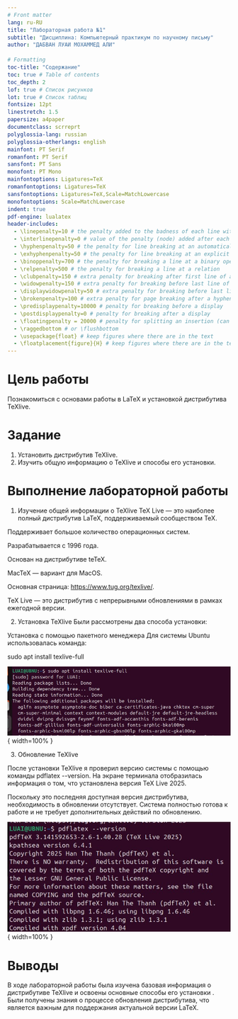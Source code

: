 ```yaml
---
# Front matter
lang: ru-RU
title: "Лабораторная работа №1"
subtitle: "Дисциплина: Компьютерный практикум по научному письму"
author: "ДАБВАН ЛУАИ МОХАММЕД АЛИ"

# Formatting
toc-title: "Содержание"
toc: true # Table of contents
toc_depth: 2
lof: true # Список рисунков
lot: true # Список таблиц
fontsize: 12pt
linestretch: 1.5
papersize: a4paper
documentclass: scrreprt
polyglossia-lang: russian
polyglossia-otherlangs: english
mainfont: PT Serif
romanfont: PT Serif
sansfont: PT Sans
monofont: PT Mono
mainfontoptions: Ligatures=TeX
romanfontoptions: Ligatures=TeX
sansfontoptions: Ligatures=TeX,Scale=MatchLowercase
monofontoptions: Scale=MatchLowercase
indent: true
pdf-engine: lualatex
header-includes:
  - \linepenalty=10 # the penalty added to the badness of each line within a paragraph (no associated penalty node) Increasing the value makes tex try to have fewer lines in the paragraph.
  - \interlinepenalty=0 # value of the penalty (node) added after each line of a paragraph.
  - \hyphenpenalty=50 # the penalty for line breaking at an automatically inserted hyphen
  - \exhyphenpenalty=50 # the penalty for line breaking at an explicit hyphen
  - \binoppenalty=700 # the penalty for breaking a line at a binary operator
  - \relpenalty=500 # the penalty for breaking a line at a relation
  - \clubpenalty=150 # extra penalty for breaking after first line of a paragraph
  - \widowpenalty=150 # extra penalty for breaking before last line of a paragraph
  - \displaywidowpenalty=50 # extra penalty for breaking before last line before a display math
  - \brokenpenalty=100 # extra penalty for page breaking after a hyphenated line
  - \predisplaypenalty=10000 # penalty for breaking before a display
  - \postdisplaypenalty=0 # penalty for breaking after a display
  - \floatingpenalty = 20000 # penalty for splitting an insertion (can only be split footnote in standard LaTeX)
  - \raggedbottom # or \flushbottom
  - \usepackage{float} # keep figures where there are in the text
  - \floatplacement{figure}{H} # keep figures where there are in the text
---
```


# Цель работы

Познакомиться с основами работы в LaTeX и установкой дистрибутива TeXlive.

# Задание

1. Установить дистрибутив TeXlive.
2. Изучить общую информацию о TeXlive и способы его установки.


# Выполнение лабораторной работы

1. Изучение общей информации о TeXlive
TeX Live — это наиболее полный дистрибутив LaTeX, поддерживаемый сообществом TeX.

Поддерживает большое количество операционных систем.

Разрабатывается с 1996 года.

Основан на дистрибутиве teTeX.

MacTeX — вариант для MacOS.

Основная страница: https://www.tug.org/texlive/.

TeX Live — это дистрибутив с непрерывными обновлениями в рамках ежегодной версии.


2) Установка TeXlive
Были рассмотрены два способа установки:

 Установка с помощью пакетного менеджера
Для системы Ubuntu использовалась команда:

sudo apt install texlive-full


![Процесс установки TeXlive](image01/image_01.jpg){ width=100% }

3) Обновление TeXlive

После установки TeXlive я проверил версию системы с помощью команды pdflatex --version. На экране терминала отобразилась информация о том, что установлена версия TeX Live 2025.

Поскольку это последняя доступная версия дистрибутива, необходимость в обновлении отсутствует. Система полностью готова к работе и не требует дополнительных действий по обновлению.

![Проверка актуальности версии TeXlive](image01/image_02.jpg){ width=100% }


# Выводы

В ходе лабораторной работы была изучена базовая информация о дистрибутиве TeXlive и освоены основные способы его установки . Были получены знания о процессе обновления дистрибутива, что является важным для поддержания актуальной версии LaTeX.
